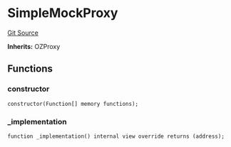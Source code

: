 # SimpleMockProxy
[Git Source](https://github.com/metacontract/mc/blob/main/src/devkit/test/mocks/SimpleMockProxy.sol)

**Inherits:**
OZProxy


## Functions
### constructor


```solidity
constructor(Function[] memory functions);
```

### _implementation


```solidity
function _implementation() internal view override returns (address);
```

